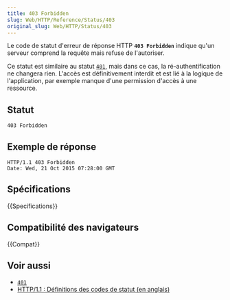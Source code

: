 ```yaml
---
title: 403 Forbidden
slug: Web/HTTP/Reference/Status/403
original_slug: Web/HTTP/Status/403
---
```


Le code de statut d'erreur de réponse HTTP **`403 Forbidden`** indique qu'un serveur comprend la requête mais refuse de l'autoriser.

Ce statut est similaire au statut [`401`](/fr/docs/Web/HTTP/Status/401), mais dans ce cas, la ré-authentification ne changera rien. L'accès est définitivement interdit et est lié à la logique de l'application, par exemple manque d'une permission d'accès à une ressource.

## Statut

```
403 Forbidden
```

## Exemple de réponse

```
HTTP/1.1 403 Forbidden
Date: Wed, 21 Oct 2015 07:28:00 GMT
```

## Spécifications

{{Specifications}}

## Compatibilité des navigateurs

{{Compat}}

## Voir aussi

- [`401`](/fr/docs/Web/HTTP/Status/401)
- [HTTP/1.1&nbsp;: Définitions des codes de statut (en anglais)](https://www.w3.org/Protocols/rfc2616/rfc2616-sec10.html)
